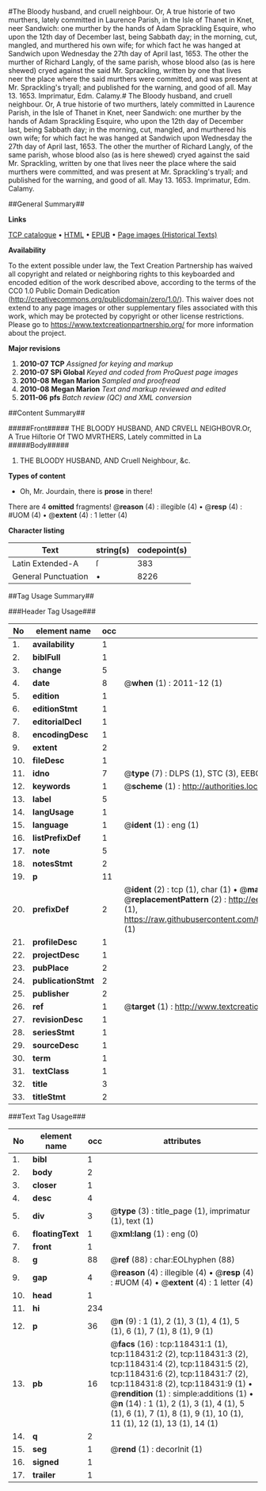 #The Bloody husband, and cruell neighbour. Or, A true historie of two murthers, lately committed in Laurence Parish, in the Isle of Thanet in Knet, neer Sandwich: one murther by the hands of Adam Sprackling Esquire, who upon the 12th day of December last, being Sabbath day; in the morning, cut, mangled, and murthered his own wife; for which fact he was hanged at Sandwich upon Wednesday the 27th day of April last, 1653. The other the murther of Richard Langly, of the same parish, whose blood also (as is here shewed) cryed against the said Mr. Sprackling, written by one that lives neer the place where the said murthers were committed, and was present at Mr. Sprackling's tryall; and published for the warning, and good of all. May 13. 1653. Imprimatur, Edm. Calamy.#
The Bloody husband, and cruell neighbour. Or, A true historie of two murthers, lately committed in Laurence Parish, in the Isle of Thanet in Knet, neer Sandwich: one murther by the hands of Adam Sprackling Esquire, who upon the 12th day of December last, being Sabbath day; in the morning, cut, mangled, and murthered his own wife; for which fact he was hanged at Sandwich upon Wednesday the 27th day of April last, 1653. The other the murther of Richard Langly, of the same parish, whose blood also (as is here shewed) cryed against the said Mr. Sprackling, written by one that lives neer the place where the said murthers were committed, and was present at Mr. Sprackling's tryall; and published for the warning, and good of all. May 13. 1653. Imprimatur, Edm. Calamy.

##General Summary##

**Links**

[TCP catalogue](http://www.ota.ox.ac.uk/tcp/)  • 
[HTML](http://tei.it.ox.ac.uk/tcp/Texts-HTML/free/A76/A76882.html)  • 
[EPUB](http://tei.it.ox.ac.uk/tcp/Texts-EPUB/free/A76/A76882.epub) • 
[Page images (Historical Texts)](https://historicaltexts.jisc.ac.uk/eebo-99866167e)

**Availability**

To the extent possible under law, the Text Creation Partnership has waived all copyright and related or neighboring rights to this keyboarded and encoded edition of the work described above, according to the terms of the CC0 1.0 Public Domain Dedication (http://creativecommons.org/publicdomain/zero/1.0/). This waiver does not extend to any page images or other supplementary files associated with this work, which may be protected by copyright or other license restrictions. Please go to https://www.textcreationpartnership.org/ for more information about the project.

**Major revisions**

1. __2010-07__ __TCP__ *Assigned for keying and markup*
1. __2010-07__ __SPi Global__ *Keyed and coded from ProQuest page images*
1. __2010-08__ __Megan Marion__ *Sampled and proofread*
1. __2010-08__ __Megan Marion__ *Text and markup reviewed and edited*
1. __2011-06__ __pfs__ *Batch review (QC) and XML conversion*

##Content Summary##

#####Front#####
THE BLOODY HUSBAND, AND CRVELL NEIGHBOVR.Or, A True Hiſtorie Of TWO MVRTHERS, Lately committed in La
#####Body#####

1. THE BLOODY HUSBAND, AND Cruell Neighbour, &c.

**Types of content**

  * Oh, Mr. Jourdain, there is **prose** in there!

There are 4 **omitted** fragments! 
 @__reason__ (4) : illegible (4)  •  @__resp__ (4) : #UOM (4)  •  @__extent__ (4) : 1 letter (4)

**Character listing**


|Text|string(s)|codepoint(s)|
|---|---|---|
|Latin Extended-A|ſ|383|
|General Punctuation|•|8226|

##Tag Usage Summary##

###Header Tag Usage###

|No|element name|occ|attributes|
|---|---|---|---|
|1.|__availability__|1||
|2.|__biblFull__|1||
|3.|__change__|5||
|4.|__date__|8| @__when__ (1) : 2011-12 (1)|
|5.|__edition__|1||
|6.|__editionStmt__|1||
|7.|__editorialDecl__|1||
|8.|__encodingDesc__|1||
|9.|__extent__|2||
|10.|__fileDesc__|1||
|11.|__idno__|7| @__type__ (7) : DLPS (1), STC (3), EEBO-CITATION (1), PROQUEST (1), VID (1)|
|12.|__keywords__|1| @__scheme__ (1) : http://authorities.loc.gov/ (1)|
|13.|__label__|5||
|14.|__langUsage__|1||
|15.|__language__|1| @__ident__ (1) : eng (1)|
|16.|__listPrefixDef__|1||
|17.|__note__|5||
|18.|__notesStmt__|2||
|19.|__p__|11||
|20.|__prefixDef__|2| @__ident__ (2) : tcp (1), char (1)  •  @__matchPattern__ (2) : ([0-9\-]+):([0-9IVX]+) (1), (.+) (1)  •  @__replacementPattern__ (2) : http://eebo.chadwyck.com/downloadtiff?vid=$1&page=$2 (1), https://raw.githubusercontent.com/textcreationpartnership/Texts/master/tcpchars.xml#$1 (1)|
|21.|__profileDesc__|1||
|22.|__projectDesc__|1||
|23.|__pubPlace__|2||
|24.|__publicationStmt__|2||
|25.|__publisher__|2||
|26.|__ref__|1| @__target__ (1) : http://www.textcreationpartnership.org/docs/. (1)|
|27.|__revisionDesc__|1||
|28.|__seriesStmt__|1||
|29.|__sourceDesc__|1||
|30.|__term__|1||
|31.|__textClass__|1||
|32.|__title__|3||
|33.|__titleStmt__|2||


###Text Tag Usage###

|No|element name|occ|attributes|
|---|---|---|---|
|1.|__bibl__|1||
|2.|__body__|2||
|3.|__closer__|1||
|4.|__desc__|4||
|5.|__div__|3| @__type__ (3) : title_page (1), imprimatur (1), text (1)|
|6.|__floatingText__|1| @__xml:lang__ (1) : eng (0)|
|7.|__front__|1||
|8.|__g__|88| @__ref__ (88) : char:EOLhyphen (88)|
|9.|__gap__|4| @__reason__ (4) : illegible (4)  •  @__resp__ (4) : #UOM (4)  •  @__extent__ (4) : 1 letter (4)|
|10.|__head__|1||
|11.|__hi__|234||
|12.|__p__|36| @__n__ (9) : 1 (1), 2 (1), 3 (1), 4 (1), 5 (1), 6 (1), 7 (1), 8 (1), 9 (1)|
|13.|__pb__|16| @__facs__ (16) : tcp:118431:1 (1), tcp:118431:2 (2), tcp:118431:3 (2), tcp:118431:4 (2), tcp:118431:5 (2), tcp:118431:6 (2), tcp:118431:7 (2), tcp:118431:8 (2), tcp:118431:9 (1)  •  @__rendition__ (1) : simple:additions (1)  •  @__n__ (14) : 1 (1), 2 (1), 3 (1), 4 (1), 5 (1), 6 (1), 7 (1), 8 (1), 9 (1), 10 (1), 11 (1), 12 (1), 13 (1), 14 (1)|
|14.|__q__|2||
|15.|__seg__|1| @__rend__ (1) : decorInit (1)|
|16.|__signed__|1||
|17.|__trailer__|1||
